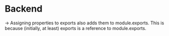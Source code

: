 # Backend

-> Assigning properties to exports also adds them to module.exports. This is because (initially, at least) exports is a reference to module.exports.